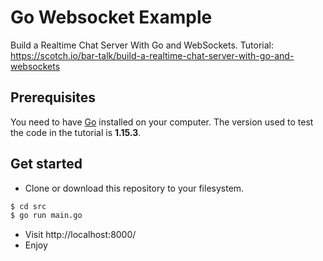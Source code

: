 # Go Websocket Example

Build a Realtime Chat Server With Go and WebSockets. Tutorial:
https://scotch.io/bar-talk/build-a-realtime-chat-server-with-go-and-websockets

## Prerequisites

You need to have [Go](https://golang.org/dl/) installed on your computer. The
version used to test the code in the tutorial is **1.15.3**.

## Get started

- Clone or download this repository to your filesystem.

```bash
$ cd src
$ go run main.go
```
- Visit http://localhost:8000/
- Enjoy
